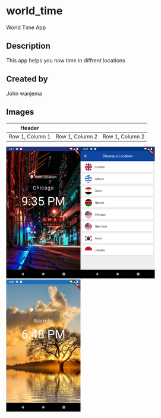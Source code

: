 # world_time

World Time App

## Description

This app helps you now time in diffrent locations

## Created by
John wanjema
## Images
| Header                |                            |                           |
| --------------------- | -------------------------- |-------------------------- |
| Row 1, Column 1       | Row 1, Column 2            |Row 1, Column 2            |
<img src="/assests/Screenshot_1583077657.png" alt="drawing" width="200" align='left'/> 
<img src="/assests/Screenshot_1583077700.png" alt="drawing" width="200" align='centre'/> 

<img src="/assests/Screenshot_1583077727.png" alt="drawing" width="200" align='centre'/> 





